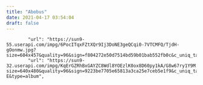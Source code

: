 ```yaml
---
title: "Abobus"
date: 2021-04-17 03:54:04
draft: false
---
```


            "url": "https://sun9-55.userapi.com/impg/6PocITqxFZtXQr9Ij3DoNE3geQCqi0-7VTCMFQ/TjdH-gOonmw.jpg?size=604x457&quality=96&sign=f804272e50d7514bd59b01bab552fb0c&c_uniq_tag=QCGmV2a3XwP7aAsfSiIv3JOafj6PHd1SPuleez4DRAA&type=album",
            "url": "https://sun9-32.userapi.com/impg/KqErGZRhBxGAYZC8Wdl8YOEzlK0ox8D60py1kA/G8w67ry1Y9M.jpg?size=640x480&quality=96&sign=9223be7705e65813a3ca25e7ceb5e1f9&c_uniq_tag=6iPTTZXo1MdiU1frqovTrjW1wxqq14JwIfc3jXBlx-E&type=album",
